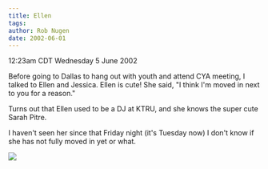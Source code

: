 ```yaml
---
title: Ellen
tags: 
author: Rob Nugen
date: 2002-06-01
---
```


<title></title>
<p class=date>12:23am CDT Wednesday 5 June 2002</p>

<p>Before going to Dallas to hang out with youth and attend CYA
meeting, I talked to Ellen and Jessica. Ellen is cute!  She said, "I
think I'm moved in next to you for a reason."</p>

<p>Turns out that Ellen used to be a DJ at KTRU, and she knows the
super cute Sarah Pitre.</p>

<p>I haven't seen her since that Friday night (it's Tuesday now) I
don't know if she has not fully moved in yet or what.</p>

<p><img src='/images/rob/wL-ROB.gif'/></p>

